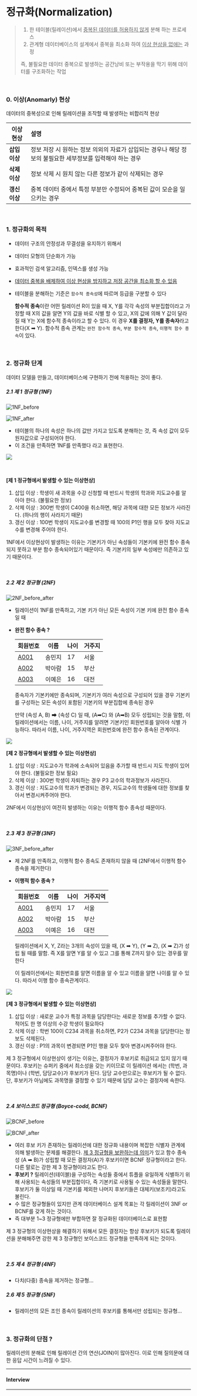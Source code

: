 # 정규화(Normalization)

> 1. 한 테이블(릴레이션)에서 <u>중복된 데이터를 허용하지 않게</u> 분해 하는 프로세스
> 2. 관계형 데이터베이스의 설계에서 중복을 최소화 하여 <u>이상 현상을 없애는</u> 과정
>
> 즉, 불필요한 데이터 중복으로 발생하는 공간낭비 또는 부작용을 막기 위해 데이터를 구조화하는 작업

<br>

### 0. 이상(Anomarly) 현상

데이터의 중복성으로 인해 릴레이션을 조작할 때 발생하는 비합리적 현상

| 이상 현상     | 설명                                                         |
| ------------- | :----------------------------------------------------------- |
| **삽입 이상** | 정보 저장 시 원하는 정보 의외의 자료가 삽입되는 경우나 해당 정보의 불필요한 세부정보를 입력해야 하는 경우<br /> |
| **삭제 이상** | 정보 삭제 시 원치 않는 다른 정보가 같이 삭제되는 경우        |
| **갱신 이상** | 중복 데이터 중에서 특정 부분만 수정되어 중복된 값이 모순을 일으키는 경우 |

<br>

### 1. 정규화의 목적

* 데이터 구조의 안정성과 무결성을 유지하기 위해서

* 데이터 모형의 단순화가 가능

* 효과적인 검색 알고리즘, 인덱스를 생성 가능

* <u>데이터 중복을 배제하여 이상 현상을 방지하고 저장 공간을 최소화 할 수 있음</u>

* 테이블을 분해하는 기준은 `함수적 종속성`에 따르며 등급을 구분할 수 있다

  **함수적 종속**이란 어떤 릴레이션 R이 있을 때 X, Y를 각각 속성의 부분집합이라고 가정할 때 X의 값을 알면 Y의 값을 바로 식별 할 수 있고, X의 값에 의해 Y 값이 달라질 때 Y는 X에 함수적 종속이라고 할 수 있다. 이 경우 **X를 결정자, Y를 종속자**라고 한다(X ➡ Y). 함수적 종속 관계는 `완전 함수적 종속`, `부분 함수적 종속`, `이행적 함수 종속`이 있다.

<br>

### 2. 정규화 단계

데이터 모델을 만들고, 데이터베이스에 구현하기 전에 적용하는 것이 좋다.

##### 2.1 제 1 정규형 (1NF)

![1NF_before](DB.assets/1NF.png)

![1NF_after](DB_Normalization.assets/1NF_2.png)

* 테이블의 하나의 속성은 하나의 값만 가지고 있도록 분해하는 것, 즉 속성 값이 모두 원자값으로 구성되어야 한다.
* 이 조건을 만족하면 1NF를 만족했다 라고 표현한다.

![](DB.assets/1NF_종속성.png)

<br>

**[제 1 정규형에서 발생할 수 있는 이상현상]**

1. 삽입 이상 : 학생이 새 과목을 수강 신청할 때 반드시 학생의 학과와 지도교수를 알아야 한다. (불필요한 정보)
2. 삭제 이상 : 300번 학생이 C400을 취소하면, 해당 과목에 대한 모든 정보가 사라진다. (하나의 행이 사라지기 때문)
3. 갱신 이상 : 100번 학생이 지도교수를 변경할 때 100의 P1인 행을 모두 찾아 지도교수를 변경해 주어야 한다.

1NF에서 이상현상이 발생하는 이유는 기본키가 아닌 속성들이 기본키에 완전 함수 종속되지 못하고 부분 함수 종속되어있기 때문이다. 즉 기본키의 일부 속성에만 의존하고 있기 때문이다.

<br>

##### 2.2 제 2 정규형 (2NF)

![2NF_before_after](DB.assets/2NF.png)

* 릴레이션이 1NF를 만족하고, 기본 키가 아닌 모든 속성이 기본 키에 완전 함수 종속일 때

* **완전 함수 종속 ?**

  | 회원번호    | 이름   | 나이 | 거주지 |
  | ----------- | ------ | ---- | ------ |
  | <u>A001</u> | 송민지 | 17   | 서울   |
  | <u>A002</u> | 박아람 | 15   | 부산   |
  | <u>A003</u> | 이예은 | 16   | 대전   |

  종속자가 기본키에만 종속되며, 기본키가 여러 속성으로 구성되어 있을 경우 기본키를 구성하는 모든 속성이 포함된 기본키의 부분집합에 종속된 경우

  만약 (속성 A, B) ➡ (속성 C) 일 때, (A➡C) 와 (A➡B) 모두 성립되는 것을 말함, 이 릴레이션에서는 이름, 나이, 거주지를 알려면 기본키인 회원번호를 알아야 식별 가능하다. 따라서 이름, 나이, 거주지역은 회원번호에 완전 함수 종속된 관계이다.

![](DB.assets/2NF_종속성.png)

**[제 2 정규형에서 발생할 수 있는 이상현상]**

1. 삽입 이상 : 지도교수가 학과에 소속되어 있음을 추가할 때 반드시 지도 학생이 있어야 한다. (불필요한 정보 필요)
2. 삭제 이상 : 300번 학생이 자퇴하는 경우 P3 교수의 학과정보가 사라진다.
3. 갱신 이상 : 지도교수의 학과가 변경되는 경우, 지도교수의 학생들에 대한 정보를 찾아서 변경시켜주어야 한다.

2NF에서 이상현상이 여전히 발생하는 이유는 이행적 함수 종속성 때문이다.

<br>

##### 2.3 제 3 정규형 (3NF)

![3NF_before_after](DB.assets/3NF.png)

* 제 2NF를 만족하고, 이행적 함수 종속도 존재하지 않을 때 (2NF에서 이행적 함수 종속을 제거한다)

* **이행적 함수 종속 ?**

  | 회원번호    | 이름   | 나이 | 거주지역 |
  | ----------- | ------ | ---- | -------- |
  | <u>A001</u> | 송민지 | 17   | 서울     |
  | <u>A002</u> | 박아람 | 15   | 부산     |
  | <u>A003</u> | 이예은 | 16   | 대전     |

  릴레이션에서 X, Y, Z라는 3개의 속성이 있을 때, (X ➡ Y), (Y ➡ Z), (X ➡ Z)가 성립 될 때를 말함. 즉 X를 알면 Y를 알 수 있고 그를 통해 Z까지 알수 있는 경우를 말한다

  이 릴레이션에서는 회원번호를 알면 이름을 알 수 있고 이름을 알면 나이를 알 수 있다. 따라서 이행 함수 종속관계이다.

![](DB.assets/3NF_종속성.png)

**[제 3 정규형에서 발생할 수 있는 이상현상]**

1. 삽입 이상 : 새로운 교수가 특정 과목을 담당한다는 새로운 정보를 추가할 수 없다. 적어도 한 명 이상의 수강 학생이 필요하다
2. 삭제 이상 : 학번 100이 C234 과목을 취소하면, P2가 C234 과목을 담당한다는 정보도 삭제된다.
3. 갱신 이상 : P1의 과목이 변경되면 P1인 행을 모두 찾아 변경시켜주어야 한다.

제 3 정규형에서 이상현상이 생기는 이유는, 결정자가 후보키로 취급되고 있지 않기 때문이다. 후보키는 슈퍼키 중에서 최소성을 갖는 키이므로 이 릴레이션 에서는 (학번, 과목명)이나 (학번, 담당교수)가 후보키가 된다. 담당 교수만으로는 후보키가 될 수 없다. 단, 후보키가 아님에도 과목명을 결정할 수 있기 때문에 담당 교수는 결정자에 속한다.

<br>

##### 2.4 보이스코드 정규형 (Boyce-codd, BCNF)

![BCNF_before](DB.assets/BCNF_1.png)

![BCNF_after](DB_Normalization.assets/BCNF_2.png)

* 여러 후보 키가 존재하는 릴레이션에 대한 정규화 내용이며 복잡한 식별자 관계에 의해 발생하는 문제를 해결한다. <u>제 3 정규형을 보완하는데 의미</u>가 있고 함수 종속성 (A ➡ B)가 성립할 때 모든 결정자(A)가 후보키이면 BCNF 정규형이라고 한다. 다른 말로는 강한 제 3 정규형이라고도 한다.
* **후보키 ?**
  릴레이션(테이블)을 구성하는 속성들 중에서 튜플을 유일하게 식별하기 위해 사용되는 속성들의 부분집합이다, 즉 기본키로 사용될 수 있는 속성들을 말한다. 후보키가 둘 이상일 때 기본키를 제외한 나머지 후보키들은 대체키(보조키)라고도 불린다.
* 수 많은 정규형들이 있지만 관계 데이터베이스 설계 목표는 각 릴레이션이 3NF or BCNF를 갖게 하는 것이다.
* 즉 대부분 1~3 정규형에만 부합하면 잘 정규화된 데이터베이스로 표현함



제 3 정규형의 이상현상을 해결하기 위해서 모든 결정자는 항상 후보키가 되도록 릴레이션을 분해해주면 강한 제 3 정규형인 보이스코드 정규형을 만족하게 되는 것이다.

<br>

##### 2.5 제 4 정규형 (4NF)

* 다치(다중) 종속을 제거하는 정규형...

##### 2.6 제 5 정규형 (5NF)

* 릴레이션의 모든 조인 종속이 릴레이션의 후보키를 통해서만 성립되는 정규형...

<br>

### 3. 정규화의 단점 ?

릴레이션의 분해로 인해 릴레이션 간의 연산(JOIN)이 많아진다. 이로 인해 질의문에 대한 응답 시간이 느려질 수 있다.

---

#### Interview

---

[^정규형 이미지, 설명 참고]: https://rebro.kr/160
[^함수적 종속]: https://dodo000.tistory.com/20

